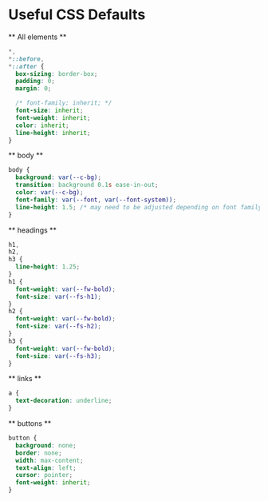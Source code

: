 # Useful CSS Defaults

** All elements **

```css
*,
*::before,
*::after {
  box-sizing: border-box;
  padding: 0;
  margin: 0;

  /* font-family: inherit; */
  font-size: inherit;
  font-weight: inherit;
  color: inherit;
  line-height: inherit;
}
```

** body **

```css
body {
  background: var(--c-bg);
  transition: background 0.1s ease-in-out;
  color: var(--c-bg);
  font-family: var(--font, var(--font-system));
  line-height: 1.5; /* may need to be adjusted depending on font family */
}
```

** headings **

```css
h1,
h2,
h3 {
  line-height: 1.25;
}
h1 {
  font-weight: var(--fw-bold);
  font-size: var(--fs-h1);
}
h2 {
  font-weight: var(--fw-bold);
  font-size: var(--fs-h2);
}
h3 {
  font-weight: var(--fw-bold);
  font-size: var(--fs-h3);
}
```

** links **

```css
a {
  text-decoration: underline;
}
```

** buttons **

```css
button {
  background: none;
  border: none;
  width: max-content;
  text-align: left;
  cursor: pointer;
  font-weight: inherit;
}
```
